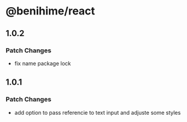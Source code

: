 # @benihime/react

## 1.0.2

### Patch Changes

- fix name package lock

## 1.0.1

### Patch Changes

- add option to pass referencie to text input and adjuste some styles
